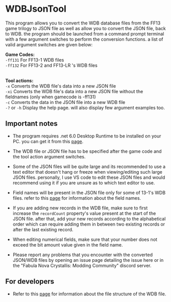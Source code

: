 # WDBJsonTool

This program allows you to convert the WDB database files from the FF13 game trilogy to JSON file as well as allow you to convert the JSON file, back to WDB. the program should be launched from a command prompt terminal with a few argument switches to perform the conversion functions. a list of valid argument switches are given below:

**Game Codes:**
<br>``-ff131`` For FF13-1 WDB files
<br>``-ff132`` For FF13-2 and FF13-LR 's WDB files


<br>**Tool actions:**
<br>``-x`` Converts the WDB file's data into a new JSON file
<br>``-xi`` Converts the WDB file's data into a new JSON file without the fieldnames (only when gamecode is -ff131)
<br>``-c`` Converts the data in the JSON file into a new WDB file
<br>``-?`` or ``-h`` Display the help page. will also display few argument examples too.
<br>

## Important notes
- The program requires .net 6.0 Desktop Runtime to be installed on your PC. you can get it from this [page](https://dotnet.microsoft.com/en-us/download/dotnet/6.0).

- The WDB file or JSON file has to be specified after the game code and the tool action argument switches.

- Some of the JSON files will be quite large and its recommended to use a text editor that doesn't hang or freeze when viewing/editing such large JSON files. personally, I use VS code to edit these JSON files and would recommend using it if you are unsure as to which text editor to use.

- Field names will be present in the JSON file only for some of 13-1's WDB files. refer to this [page](https://github.com/LR-Research-Team/Datalog/wiki/WDB-Field-Names) for information about the field names.

- If you are adding new records in the WDB file, make sure to first increase the `recordCount` property's value present at the start of the JSON file. after that, add your new records according to the alphabetical order which can require adding them in between two existing records or after the last existing record.

- When editing numerical fields, make sure that your number does not exceed the bit amount value given in the field name.

- Please report any problems that you encounter with the converted JSON/WDB files by opening an issue page detailing the issue here or in the "Fabula Nova Crystallis: Modding Community" discord server.

## For developers
- Refer to this [page](https://github.com/LR-Research-Team/Datalog/wiki/WDB) for information about the file structure of the WDB file.
